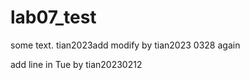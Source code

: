 # lab07_test

some text.
tian2023add
modify by tian2023 0328 again 

add line in Tue by tian20230212
